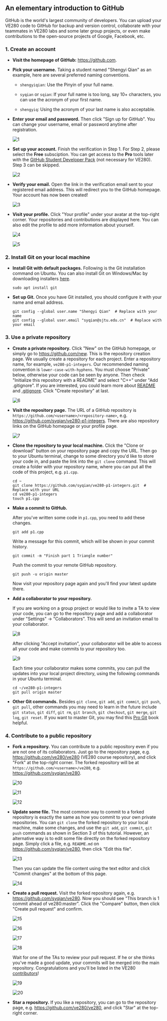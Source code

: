 ## An elementary introduction to GitHub

GitHub is the world's largest community of developers. You can upload your VE280 code to GitHub for backup and version control, collaborate with your teammates in VE280 labs and some later group projects, or even make contributions to the open-source projects of Google, Facebook, etc.

### 1. Create an account

- **Visit the homepage of GitHub:** 
<https://github.com>.

- **Pick your username.** Taking a student named "Shengyi Qian" as an example, here are several preferred naming conventions.
  - `shengyiqian`: Use the Pinyin of your full name.
  
  - `syqian` or `sqian`: If your full name is too long, say 10+ characters, you can use the acronym of your first name.
  
  - `shengyiq`: Using the acronym of your last name is also acceptable.
  
- **Enter your email and password.** Then click "Sign up for GitHub". You can change your username, email or password anytime after registration.

  ![1](images/d20542d73eb5e79f0d18e46fcb1ca9205613d56c257a41b84f2757378c5cb5d2.png)
  
- **Set up your account.** Finish the verification in Step 1. For Step 2, please select the **Free** subsciption. You can get access to the **Pro** tools later with the [GitHub Student Developer Pack](https://education.github.com/pack) (not necessary for VE280). Step 3 can be skipped.

  ![2](images/6b27e2cb53ea97567f3ec02074271e29ef6ce1637407d2bf5c8927a0ab2fe4a2.png)
  
- **Verify your email.** Open the link in the verification email sent to your registered email address. This will redirect you to the GitHub homepage. Your account has now been created!

  ![3](images/5924d5b363c9f41d1defdf915679fd8375e41b1d6ed0017ae5b161d4d3cb547c.png)

- **Visit your profile.** Click "Your profile" under your avatar at the top-right corner. Your repositories and contributions are displayed here. You can also edit the profile to add more information about yourself.

  ![4](images/2d4cab5a4ad07d68b27d90f60c15f1a4c48db8415cd2415367491542d4c74752.png)

  ![5](images/0342984ccec1794acc1dfd702642918de003df96ec752d289d36cf3538f22721.png)
  
### 2. Install Git on your local machine

- **Install Git with default packages.** Following is the Git installation command on Ubuntu. You can also install Git on Windows/Mac by downloading installers [here](https://git-scm.com/downloads).

  ```
  sudo apt install git
  ```
  
- **Set up Git.** Once you have Git installed, you should configure it with your name and email address.

  ```
  git config --global user.name "Shengyi Qian"  # Replace with your name
  git config --global user.email "syqian@sjtu.edu.cn"  # Replace with your email
  ```
  
  
### 3. Use a private repository

- **Create a private repository.** Click "New" on the GitHub homepage, or simply go to <https://github.com/new>. This is the repository creation page. We usually create a repository for each project. Enter a repository name, for example, `ve280-p1-integers`. Our recommended naming convention is `lower-case-with-hyphens`. You must choose "Private" below, otherwise your code can be seen by anyone. Then check "Initialize this repository with a README" and select "C++" under "Add .gitignore". If you are interested, you could learn more about [README](https://help.github.com/en/articles/about-readmes) and [.gitignore](https://help.github.com/en/articles/ignoring-files). Click "Create repositary" at last.

  ![6](images/3e5bbee0e21c5985a23f184ab4e89d6cf1406743921092360277b86ad26be577.png)
  
- **Visit the repository page.** The URL of a GitHub repository is `https://github.com/<username>/<repository-name>`, e.g. <https://github.com/syqian/ve280-p1-integers>. There are also repository links on the GitHub homepage or your profile page.

  ![7](images/3f2b61ebd68a4352d28d3df35b7aac7f7245f426befef78240c7912893060202.png)
  
- **Clone the repository to your local machine.** Click the "Clone or download" button on your repository page and copy the URL. Then go to your Ubuntu terminal, change to some directory you'd like to store your code in, and paste the link into the `git clone` command. This will create a folder with your repository name, where you can put all the code of this project, e.g. `p1.cpp`.

  ```
  cd ~
  git clone https://github.com/syqian/ve280-p1-integers.git  # Replace with your URL
  cd ve280-p1-integers
  touch p1.cpp
  ```
  
- **Make a commit to GitHub.** 

  After you've written some code in `p1.cpp`, you need to add these changes.

  ```
  git add p1.cpp
  ```
  
  Write a message for this commit, which will be shown in your commit history.
  
  ```
  git commit -m "Finish part 1 Triangle number"
  ```
  
  Push the commit to your remote GitHub repository.
  
  ```
  git push -u origin master
  ```
  
  Now visit your repository page again and you'll find your latest update there.
  
- **Add a collaborator to your repository.**

  If you are working on a group project or would like to invite a TA to view your code, you can go to the repository page and add a collaborator under "Settings" -> "Collaborators". This will send an invitation email to your collaborator.
  
  ![8](images/9b7e8cc381f87efb45f5fc3a59e0a1e3c4a22c08db343e1216287a5d945e1ff7.png)
  
  After clicking "Accept invitation", your collaborator will be able to access all your code and make commits to your repository too.
  
  ![9](images/8e699943b81de0ba3a74e94c1eec27d84f2ea8968edae2b45060f04eabbde9e3.png)
  
  Each time your collaborator makes some commits, you can pull the updates into your local project directory, using the following commands in your Ubuntu terminal.
  
  ```
  cd ~/ve280-p1-integers
  git pull origin master
  ```
  
- **Other Git commands.** Besides `git clone`, `git add`, `git commit`, `git push`, `git pull`, other commands you may need to learn in the future include `git status`, `git diff`, `git rm`, `git branch`, `git checkout`, `git merge`, `git log`, `git reset`. If you want to master Git, you may find this [Pro Git](https://git-scm.com/book) book helpful.
  

### 4. Contribute to a public repository

- **Fork a repository.** You can contribute to a public repository even if you are not one of its collaborators. Just go to the repository page, e.g. <https://github.com/ve280/ve280> (VE280 course repository), and click "Fork" at the top-right corner. The forked repository will be at `https://github.com/<username>/ve280`, e.g. <https://github.com/syqian/ve280>.

  ![10](images/8b343ad40192cb08ecc1a5076e9da9a9e54d07dda3ab7babbb43d6c396e886e2.png)

  ![11](images/ee3f542295777a1735f487045440fa18d917627928afe752aaa8726e0612d90c.png)

  ![12](images/a48d0cc25c9a8f2ebfc8095abce0aeb8436756bcdd9081a21ca59fbf1f7acafa.png)
  
- **Update some file.** The most common way to commit to a forked repository is exactly the same as how you commit to your own private repositories. You can `git clone` the forked repository to your local machine, make some changes, and use the `git add`, `git commit`, `git push` commands as shown in Section 3 of this tutorial. However, an alternative way is to edit some file directly on the forked repository page. Simply click a file, e.g. `README.md` on <https://github.com/syqian/ve280>, then click "Edit this file".

  ![13](images/6918f41050921fa910f0c94969273b542690b4c134c8bcc706e5385b716f489e.png)
  
  Then you can update the file content using the text editor and click "Commit changes" at the bottom of this page.
  
  ![14](images/f507fa83742d16a34786c6541e22bdf757075266237870f669a44525059447f6.png)
  
- **Create a pull request.** Visit the forked repository again, e.g. <https://github.com/syqian/ve280>. Now you should see "This branch is 1 commit ahead of ve280:master". Click the "Compare" button, then click "Create pull request" and confirm.

  ![15](images/367686b3ad061b9518fc2f08c0b5be938f9af778818350245641a21e88419419.png)

  ![16](images/c82b93beeafb55b47f3bb7fd96d92922e02e15d3a1f2791f4c5a81eb1a3d85b9.png)

  ![17](images/6204cb29b75b1e9f0f89ab60aba662da3c0c563a898e848b9fe914f8ad604d54.png)
  
  ![18](images/0094c0a5f766c268dc1490cf20fff72d6f30a60454a2568a65c8470fe8059c2e.png)
  
  Wait for one of the TAs to review your pull request. If he or she thinks you've made a good update, your commits will be merged into the main repository. Congratulations and you'll be listed in the VE280 [contributors](https://github.com/ve280/ve280/graphs/contributors)!
  
  ![19](images/d0d9de66e0d53073b027ea2a20c59013ffdd75a9b2c10267d569abf522f3d4c9.png)
  
  ![20](images/0b8b89c7cd4feb8e17645110e70937d0a9bea7bce66dfa3101e17682262203f1.png)


  
- **Star a repository.** If you like a repository, you can go to the repository page, e.g. <https://github.com/ve280/ve280>, and click "Star" at the top-right corner.
